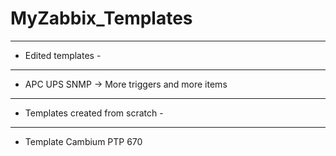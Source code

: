 # MyZabbix_Templates

--------------------
- Edited templates -
- ------------------

- APC UPS SNMP -> More triggers and more items



----------------------------------
- Templates created from scratch -
----------------------------------

- Template Cambium PTP 670


        

